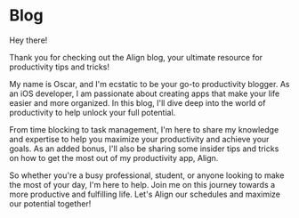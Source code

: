 # Blog

Hey there!

Thank you for checking out the Align blog, your ultimate resource for productivity tips and tricks!

My name is Oscar, and I'm ecstatic to be your go-to productivity blogger. As an iOS developer, I am passionate about creating apps that make your life easier and more organized. In this blog, I'll dive deep into the world of productivity to help unlock your full potential.

From time blocking to task management, I'm here to share my knowledge and expertise to help you maximize your productivity and achieve your goals. As an added bonus, I'll also be sharing some insider tips and tricks on how to get the most out of my productivity app, Align.

So whether you're a busy professional, student, or anyone looking to make the most of your day, I'm here to help. Join me on this journey towards a more productive and fulfilling life. Let's Align our schedules and maximize our potential together!
